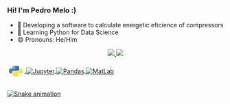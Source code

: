 ### Hi! I'm Pedro Melo :)


- 🔭 Developing a software to calculate energetic eficience of compressors
- 🌱 Learning Python for Data Science
- 😄 Pronouns: He/Him

<div align="center">
  <a href="https://github.com/pedromeloo">
  <img height="150em" src="https://github-readme-stats.vercel.app/api?username=pedromeloo&show_icons=true&theme=tokyonight&include_all_commits=true&count_private=true"/>
  <img height="150em" src="https://github-readme-stats.vercel.app/api/top-langs/?username=pedromeloo&layout=compact&langs_count=7&theme=tokyonight"/>
</div>
  
  <div style="display: inline_block"><br>
  <img align="center" alt="Python" height="30" width="40" src="https://raw.githubusercontent.com/devicons/devicon/master/icons/python/python-original.svg">
  <img align="center" alt="Jupyter" height="30" width="40" src="https://cdn.jsdelivr.net/gh/devicons/devicon/icons/jupyter/jupyter-original.svg">
  <img align="center" alt="Pandas" height="30" width="40" src="https://cdn.jsdelivr.net/gh/devicons/devicon/icons/pandas/pandas-original.svg">
  <img align="center" alt="MatLab" height="30" width="40" src="https://cdn.jsdelivr.net/gh/devicons/devicon/icons/matlab/matlab-original.svg">
</div>
  
  ##
  
  ![Snake animation](https://github.com/pedromeloo/pedromeloo/blob/output/github-contribution-grid-snake.svg)

